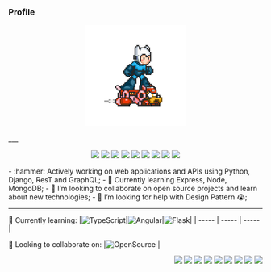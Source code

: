 <!--A simple header-->
<h3>Profile</h3> 
<p align="center">
 <img src="https://github.com/LorM89/LorM89/blob/main/assets/cloudyman.gif" width="200" height="200"/> 
</p>
___

<p align="center">
  <img src="https://img.shields.io/badge/TensorFlow%20-%23FF6F00.svg?&style=for-the-badge&logo=TensorFlow&logoColor=white" />
  <img src="https://img.shields.io/badge/Keras%20-%23D00000.svg?&style=for-the-badge&logo=Keras&logoColor=white"/>
  <img src="https://img.shields.io/badge/javascript%20-%23323330.svg?&style=for-the-badge&logo=javascript&logoColor=%23F7DF1E"/>
  <img src="https://img.shields.io/badge/html5%20-%23E34F26.svg?&style=for-the-badge&logo=html5&logoColor=white"/>
  <img src="https://img.shields.io/badge/css3%20-%231572B6.svg?&style=for-the-badge&logo=css3&logoColor=white"/>
  <img src="https://img.shields.io/badge/python%20-%2314354C.svg?&style=for-the-badge&logo=python&logoColor=white"/>
  <img src="https://img.shields.io/badge/c++%20-%2300599C.svg?&style=for-the-badge&logo=c%2B%2B&ogoColor=white"/>
  <img src="https://img.shields.io/badge/git%20-%23F05033.svg?&style=for-the-badge&logo=git&logoColor=white"/>
  <img src="https://img.shields.io/badge/github%20-%23121011.svg?&style=for-the-badge&logo=github&logoColor=white"/>
</p>

<p align="left">
  - :hammer: Actively working on web applications and APIs using Python, Django, ResT and GraphQL;
  - 🌱 Currently learning Express, Node, MongoDB; 
  - 👯 I’m looking to collaborate on open source projects and learn about new technologies;
  - 🤔 I’m looking for help with Design Pattern 😭; 

</p>



____
🌱 Currently learning:
|![TypeScript](https://img.shields.io/badge/-TypeScript-000000?style=flat-square&logo=TypeScript&logoColor=Blue)|![Angular](https://img.shields.io/badge/-Angular-000000?style=flat-square&logo=Angular&logoColor=Blue)|![Flask](https://img.shields.io/badge/-Flask-000000?style=flat-square&logo=Flask&logoColor=Blue)|
| ----- | ----- | ----- |


👯 Looking to collaborate on:
|![OpenSource](https://img.shields.io/badge/-Open%20Source-181717?style=flat-square&logo=Open$20Source&logoColor=Blue) |




<!-- Any image aligned to the right. Beware the width -->
<p align="right">
<img src="https://img.shields.io/badge/TensorFlow%20-%23FF6F00.svg?&style=for-the-badge&logo=TensorFlow&logoColor=white" /> <img src="https://img.shields.io/badge/Keras%20-%23D00000.svg?&style=for-the-badge&logo=Keras&logoColor=white"/> <img src="https://img.shields.io/badge/javascript%20-%23323330.svg?&style=for-the-badge&logo=javascript&logoColor=%23F7DF1E"/>
<img src="https://img.shields.io/badge/html5%20-%23E34F26.svg?&style=for-the-badge&logo=html5&logoColor=white"/> <img src="https://img.shields.io/badge/css3%20-%231572B6.svg?&style=for-the-badge&logo=css3&logoColor=white"/> <img src="https://img.shields.io/badge/python%20-%2314354C.svg?&style=for-the-badge&logo=python&logoColor=white"/> 
 <img src="https://img.shields.io/badge/c++%20-%2300599C.svg?&style=for-the-badge&logo=c%2B%2B&ogoColor=white"/> <img src="https://img.shields.io/badge/git%20-%23F05033.svg?&style=for-the-badge&logo=git&logoColor=white"/> <img src="https://img.shields.io/badge/github%20-%23121011.svg?&style=for-the-badge&logo=github&logoColor=white"/>
</p>
